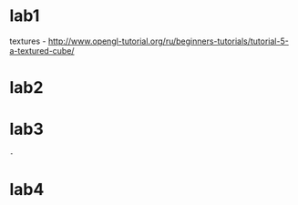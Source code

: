 # lab1
textures - http://www.opengl-tutorial.org/ru/beginners-tutorials/tutorial-5-a-textured-cube/
# lab2

# lab3
    -



# lab4
